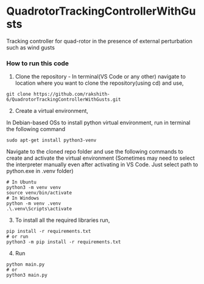# QuadrotorTrackingControllerWithGusts

Tracking controller for quad-rotor in the presence of external perturbation such as wind gusts

### How to run this code

1. Clone the repository - In terminal(VS Code or any other) navigate to location where you want to clone the repository(using cd) and use,   
```
git clone https://github.com/rakshith-6/QuadrotorTrackingControllerWithGusts.git
``` 

2. Create a virtual environment,

In Debian-based OSs to install python virtual environment, run in terminal the following command

```
sudo apt-get install python3-venv
```
Navigate to the cloned repo folder and use the following commands to create and activate the virtual environment (Sometimes may need to select the interpreter manually even after activating in VS Code. Just select path to python.exe in .venv folder)
```
# In Ubuntu
python3 -m venv venv
source venv/bin/activate
# In Windows
python -m venv .venv
.\.venv\Scripts\activate
```
3. To install all the required libraries run,

```
pip install -r requirements.txt
# or run
python3 -m pip install -r requirements.txt
```
4. Run
```
python main.py
# or
python3 main.py
```
